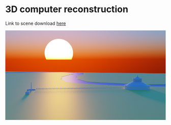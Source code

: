 # 3D computer reconstruction

Link to scene download [here](https://e.pcloud.link/publink/show?code=XZucXPZkDKxGzfPaQQnOwUdAio32Qouyy67)

![full picture](./full_picture.png)
